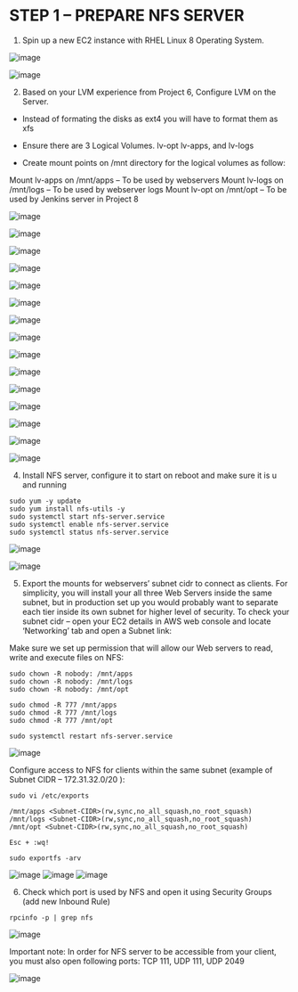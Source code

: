 # STEP 1 – PREPARE NFS SERVER

1. Spin up a new EC2 instance with RHEL Linux 8 Operating System.

![image](image/instance.jpg)

![image](image/ec2.jpg)

2. Based on your LVM experience from Project 6, Configure LVM on the Server.

- Instead of formating the disks as ext4 you will have to format them as xfs

- Ensure there are 3 Logical Volumes. lv-opt lv-apps, and lv-logs

- Create mount points on /mnt directory for the logical volumes as follow:

Mount lv-apps on /mnt/apps – To be used by webservers
Mount lv-logs on /mnt/logs – To be used by webserver logs
Mount lv-opt on /mnt/opt – To be used by Jenkins server in Project 8

![image](image/volume.jpg)

![image](image/df-h.jpg)

![image](image/part.jpg)

![image](image/lsblk.jpg)

![image](image/lvm2.jpg)

![image](image/pvs.jpg)

![image](image/vgs.jpg)

![image](image/lvcreate.jpg)

![image](image/xfs.jpg)

![image](image/mnt1.jpg)

![image](image/mnt.jpg)

![image](image/blkid.jpg)

![image](image/fstab.jpg)

![image](image/UUID.jpg)

![image](image/daemon.jpg)

4. Install NFS server, configure it to start on reboot and make sure it is u and running

```
sudo yum -y update
sudo yum install nfs-utils -y
sudo systemctl start nfs-server.service
sudo systemctl enable nfs-server.service
sudo systemctl status nfs-server.service
```

![image](image/yum.jpg)

![image](image/run.jpg)

5. Export the mounts for webservers’ subnet cidr to connect as clients. For simplicity, you will install your all three Web Servers
   inside the same subnet, but in production set up you would probably want to separate each tier inside its own subnet for higher
   level of security.
   To check your subnet cidr – open your EC2 details in AWS web console and locate ‘Networking’ tab and open a Subnet link:

Make sure we set up permission that will allow our Web servers to read, write and execute files on NFS:

```
sudo chown -R nobody: /mnt/apps
sudo chown -R nobody: /mnt/logs
sudo chown -R nobody: /mnt/opt

sudo chmod -R 777 /mnt/apps
sudo chmod -R 777 /mnt/logs
sudo chmod -R 777 /mnt/opt

sudo systemctl restart nfs-server.service
```

![image](image/chmod.jpg)

Configure access to NFS for clients within the same subnet (example of Subnet CIDR – 172.31.32.0/20 ):

```
sudo vi /etc/exports

/mnt/apps <Subnet-CIDR>(rw,sync,no_all_squash,no_root_squash)
/mnt/logs <Subnet-CIDR>(rw,sync,no_all_squash,no_root_squash)
/mnt/opt <Subnet-CIDR>(rw,sync,no_all_squash,no_root_squash)

Esc + :wq!

sudo exportfs -arv
```

![image](image/subnet.jpg)
![image](image/subnet-2.jpg)
![image](image/arv.jpg)

6. Check which port is used by NFS and open it using Security Groups (add new Inbound Rule)

```
rpcinfo -p | grep nfs
```

![image](image/grep-nfs.jpg)

Important note: In order for NFS server to be accessible from your client, you must also open following ports: TCP 111, UDP 111,
UDP 2049

![image](image/inbound-rules.jpg)
